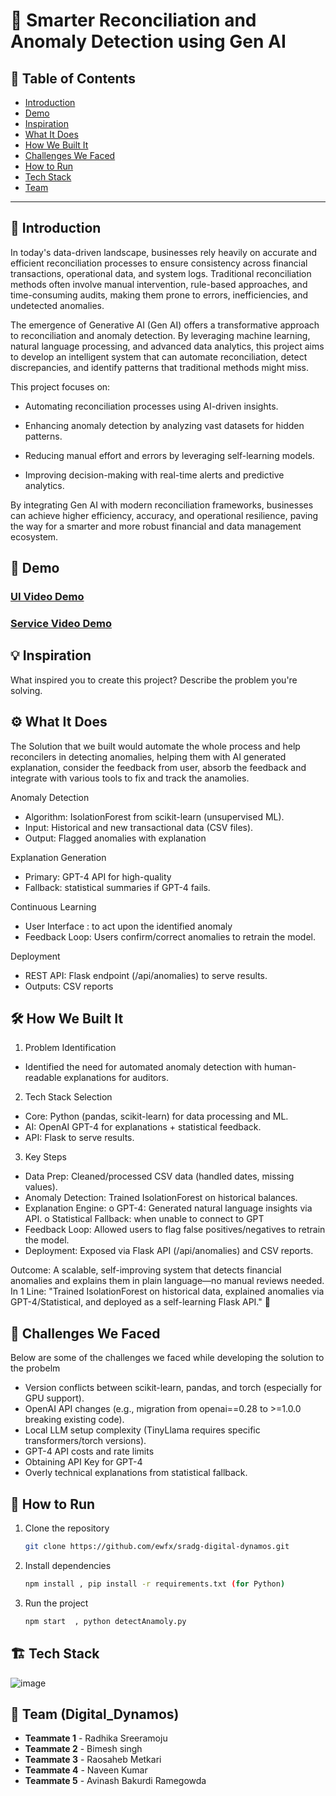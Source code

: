 # 🚀 Smarter Reconciliation and Anomaly Detection using Gen AI

## 📌 Table of Contents
- [Introduction](#introduction)
- [Demo](#demo)
- [Inspiration](#inspiration)
- [What It Does](#what-it-does)
- [How We Built It](#how-we-built-it)
- [Challenges We Faced](#challenges-we-faced)
- [How to Run](#how-to-run)
- [Tech Stack](#tech-stack)
- [Team](#team)

---

## 🎯 Introduction
In today's data-driven landscape, businesses rely heavily on accurate and efficient reconciliation processes to ensure consistency across financial transactions, operational data, and system logs. Traditional reconciliation methods often involve manual intervention, rule-based approaches, and time-consuming audits, making them prone to errors, inefficiencies, and undetected anomalies.

The emergence of Generative AI (Gen AI) offers a transformative approach to reconciliation and anomaly detection. By leveraging machine learning, natural language processing, and advanced data analytics, this project aims to develop an intelligent system that can automate reconciliation, detect discrepancies, and identify patterns that traditional methods might miss.

This project focuses on:

- Automating reconciliation processes using AI-driven insights.

- Enhancing anomaly detection by analyzing vast datasets for hidden patterns.

- Reducing manual effort and errors by leveraging self-learning models.

- Improving decision-making with real-time alerts and predictive analytics.

By integrating Gen AI with modern reconciliation frameworks, businesses can achieve higher efficiency, accuracy, and operational resilience, paving the way for a smarter and more robust financial and data management ecosystem.

## 🎥 Demo

### [UI Video Demo](https://github.com/ewfx/sradg-digital-dynamos/blob/main/artifacts/demo/Demo_UI_Recording.mp4)
### [Service Video Demo](https://github.com/ewfx/sradg-digital-dynamos/blob/main/artifacts/demo/Demo_Service_Recording.mp4)  


## 💡 Inspiration
What inspired you to create this project? Describe the problem you're solving.

## ⚙️ What It Does
The Solution that we built would automate the whole process and help reconcilers in detecting anomalies, helping them with AI generated explanation, consider the feedback from user, absorb the feedback and integrate with various tools to fix and track the anamolies.

Anomaly Detection
- Algorithm: IsolationForest from scikit-learn (unsupervised ML).
- Input: Historical and new transactional data (CSV files).
- Output: Flagged anomalies with explanation

Explanation Generation
- Primary: GPT-4 API for high-quality
- Fallback: statistical summaries if GPT-4 fails.

Continuous Learning
- User Interface : to act upon the identified anomaly
- Feedback Loop: Users confirm/correct anomalies to retrain the model.

Deployment
- REST API: Flask endpoint (/api/anomalies) to serve results.
- Outputs: CSV reports 

## 🛠️ How We Built It

1. Problem Identification
- Identified the need for automated anomaly detection with human-readable explanations for auditors.
2. Tech Stack Selection
-	Core: Python (pandas, scikit-learn) for data processing and ML.
-	AI: OpenAI GPT-4 for explanations + statistical feedback.
-	API: Flask to serve results.
3. Key Steps
-	Data Prep: Cleaned/processed CSV data (handled dates, missing values).
-	Anomaly Detection: Trained IsolationForest on historical balances.
-	Explanation Engine:
o	GPT-4: Generated natural language insights via API.
o	Statistical Fallback: when unable to connect to GPT
-	Feedback Loop: Allowed users to flag false positives/negatives to retrain the model.
-	Deployment: Exposed via Flask API (/api/anomalies) and CSV reports.

Outcome: A scalable, self-improving system that detects financial anomalies and explains them in plain language—no manual reviews needed.
In 1 Line: "Trained IsolationForest on historical data, explained anomalies via GPT-4/Statistical, and deployed as a self-learning Flask API." 🚀


## 🚧 Challenges We Faced
Below are some of the challenges we faced while developing the solution to the probelm
- Version conflicts between scikit-learn, pandas, and torch (especially for GPU support).
- OpenAI API changes (e.g., migration from openai==0.28 to >=1.0.0 breaking existing code).
- Local LLM setup complexity (TinyLlama requires specific transformers/torch versions).
- GPT-4 API costs and rate limits
- Obtaining API Key for GPT-4
- Overly technical explanations from statistical fallback.



## 🏃 How to Run
1. Clone the repository  
   ```sh
   git clone https://github.com/ewfx/sradg-digital-dynamos.git
   ```
2. Install dependencies  
   ```sh
   npm install , pip install -r requirements.txt (for Python)
   ```
3. Run the project  
   ```sh
   npm start  , python detectAnamoly.py
   ```

## 🏗️ Tech Stack
![image](https://github.com/user-attachments/assets/cf9c278e-115d-4c0e-a3ff-116bb19cb376)


## 👥 Team (Digital_Dynamos)
- **Teammate 1** - Radhika Sreeramoju
- **Teammate 2** - Bimesh singh
- **Teammate 3** - Raosaheb Metkari
- **Teammate 4** - Naveen Kumar
- **Teammate 5** - Avinash Bakurdi Ramegowda


